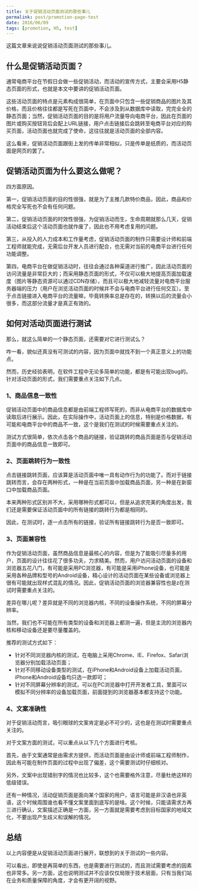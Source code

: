 ```yaml
---
title: 关于促销活动页面测试的那些事儿
permalink: post/promotion-page-test
date: 2016/06/09
tags: [promotion, H5, test]
---
```


这篇文章来说说促销活动页面测试的那些事儿。

## 什么是促销活动页面？

通常电商平台在节假日会做一些促销活动，而活动的宣传方式，主要会采用H5静态页面的形式，也就是本文中要讲的促销活动页面。

这些活动页面的特点是元素构成很简单，在页面中只包含一些促销商品的图片及其价格，而且价格往往都是写死在页面中，不会涉及到从数据库中读取，完完全全的静态页面；当然，促销活动页面的目的是将用户流量导向电商平台，因此在页面的图片或购买按钮背后会配上URL链接，用户点击链接后会跳转至电商平台对应的购买页面，活动页面也就完成了使命，这往往就是活动页面的全部内容。

这么看来，促销活动页面跟街上发的传单非常相似，只是传单是纸质的，而活动页面是网页的罢了。

## 促销活动页面为什么要这么做呢？

四方面原因。

第一，促销活动页面的目的性很强，就是为了主推几款特价商品，因此，商品和价格完全写死也不会有任何问题。

第二，促销活动页面的时效性很强，为促销活动而生，生命周期就那么几天，促销活动结束后这个活动页面也就作废了，因此也不用考虑复用的问题。

第三，从投入的人力成本和工作量考虑，促销活动页面的制作只需要设计师和前端工程师就能完成，无需后台开发人员进行配合，也无需对当前的电商平台进行任何功能调整。

第四，电商平台在做促销活动时，往往会通过各种渠道进行推广，因此活动页面的访问流量是非常巨大的；而采用静态页面的形式，不仅可以极大地提高页面加载速度（图片等静态资源可以通过CDN存储），而且可以极大地减轻流量对电商平台服务器端的压力（用户在浏览活动页面的时候并不会与电商平台进行任何交互）。至于点击链接进入电商平台的流量嘛，毕竟转换率总是存在的，转换以后的流量会小很多，而这部分流量才是真正有效的。

## 如何对活动页面进行测试

那么，就这么简单的一个静态页面，还需要对它进行测试么？

咋一看，貌似还真没有可测试的内容，因为页面中就找不到一个真正意义上的功能点。

然而，历史经验表明，在软件工程中无论多简单的功能，都是有可能出现bug的。针对活动页面的形式，我们需要重点关注如下几点。

### 1、商品信息一致性

促销活动页面中的商品信息都是由前端工程师写死的，而非从电商平台的数据库中读取后进行展示。因此，在实际操作中，活动页面上的信息，特别是价格数据，有可能和电商平台中的商品不一致，这个是我们在测试的时候需要重点关注的。

测试方式很简单，依次点击各个商品的链接，验证跳转的商品页面是否与促销活动页面中的商品信息一致即可。

### 2、页面跳转行为一致性

点击链接跳转页面，应该算是活动页面中唯一具有动作行为的功能了。而对于链接跳转而言，会存在两种形式，一种是在当前页面中加载商品页面，另一种是在新窗口中加载商品页面。

本来两种形式区别并不大，采用哪种形式都可以，但是从追求完美的角度出发，我们还是需要保证活动页面中的所有链接的跳转行为都是相同的。

因此，在测试时，逐一点击所有的链接，验证所有链接跳转行为是否一致即可。

### 3、页面兼容性

作为促销活动页面，虽然商品信息是最核心的内容，但是为了能吸引尽量多的用户，页面的设计往往花了很多功夫，力求精美。然而，用户访问活动页面的设备和浏览器五花八门，有可能是采用PC浏览器，有可能是采用iPhone设备，也可能是采用各种品牌和型号的Android设备，精心设计的活动页面在某些设备或浏览器上很有可能就出现样式混乱的情况。因此，促销活动页面的浏览器兼容性也是z在测试时需要重点关注的。

差异在哪儿呢？差异就是不同的浏览器内核，不同的设备操作系统，不同的屏幕分辨率。

当然，我们也不可能在所有类型的设备和浏览器上都测一遍，但是主流的浏览器内核和移动设备还是要尽量覆盖的。

推荐的测试方式如下：

- 针对不同浏览器内核的测试，在电脑上采用Chrome、IE、Firefox、Safari浏览器分别加载活动页面；
- 针对不同移动设备类型的测试，在iPhone和Android设备上加载活动页面，iPhone和Android设备均只选一款即可；
- 针对不同屏幕分辨率的测试，可以在PC浏览器中打开开发者工具，里面可以模拟不同分辨率的设备加载页面，前面提到的浏览器基本都支持这个功能。

### 4、文案准确性

对于促销活动而言，吸引眼球的文案肯定是必不可少的，这也是在测试时需要重点关注的。

对于文案方面的测试，可以重点从以下几个方面进行考核。

首先，由于文案通常是由需求方提供，而活动页面是由设计师或前端工程师制作，因此有可能在制作页面的过程中出现了偏差，这个需要测试时仔细核对。

另外，文案中出现错别字的情况也比较多，这个也需要格外注意，尽量杜绝这样的低级错误。

还有一种情况，活动促销页面是面向某个国家的用户，语言可能是非汉语也非英语，这个时候周围谁也看不懂文案里面到底写的是啥。这个时候，只能请需求方再三进行确认，文案描述正确是一方面，另一方面就是需要考虑到目标国家的地域文化，不要出现产生歧义和误解的情况。

## 总结

以上内容便是从促销活动页面进行展开，联想到的关于测试的一些内容。

可以看出，即使是再简单的东西，也是需要进行测试的，而且测试需要考虑的因素也非常多。另一方面，这也说明测试并不应该仅仅局限于技术层面，只有当我们站在业务和质量保障的角度，才会有更开阔的视野。
